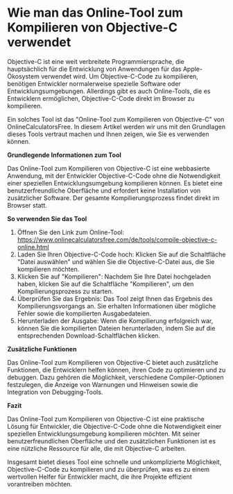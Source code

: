 Wie man das Online-Tool zum Kompilieren von Objective-C verwendet
=================================================================

Objective-C ist eine weit verbreitete Programmiersprache, die hauptsächlich für die Entwicklung von Anwendungen für das Apple-Ökosystem verwendet wird. Um Objective-C-Code zu kompilieren, benötigen Entwickler normalerweise spezielle Software oder Entwicklungsumgebungen. Allerdings gibt es auch Online-Tools, die es Entwicklern ermöglichen, Objective-C-Code direkt im Browser zu kompilieren.

Ein solches Tool ist das "Online-Tool zum Kompilieren von Objective-C" von OnlineCalculatorsFree. In diesem Artikel werden wir uns mit den Grundlagen dieses Tools vertraut machen und Ihnen zeigen, wie Sie es verwenden können.

**Grundlegende Informationen zum Tool**

Das Online-Tool zum Kompilieren von Objective-C ist eine webbasierte Anwendung, mit der Entwickler Objective-C-Code ohne die Notwendigkeit einer speziellen Entwicklungsumgebung kompilieren können. Es bietet eine benutzerfreundliche Oberfläche und erfordert keine Installation von zusätzlicher Software. Der gesamte Kompilierungsprozess findet direkt im Browser statt.

**So verwenden Sie das Tool**

1. Öffnen Sie den Link zum Online-Tool: <https://www.onlinecalculatorsfree.com/de/tools/compile-objective-c-online.html>
2. Laden Sie Ihren Objective-C-Code hoch: Klicken Sie auf die Schaltfläche "Datei auswählen" und wählen Sie die Objective-C-Datei aus, die Sie kompilieren möchten.
3. Klicken Sie auf "Kompilieren": Nachdem Sie Ihre Datei hochgeladen haben, klicken Sie auf die Schaltfläche "Kompilieren", um den Kompilierungsprozess zu starten.
4. Überprüfen Sie das Ergebnis: Das Tool zeigt Ihnen das Ergebnis des Kompilierungsvorgangs an. Sie erhalten Informationen über mögliche Fehler sowie die kompilierten Ausgabedateien.
5. Herunterladen der Ausgabe: Wenn die Kompilierung erfolgreich war, können Sie die kompilierten Dateien herunterladen, indem Sie auf die entsprechenden Download-Schaltflächen klicken.

**Zusätzliche Funktionen**

Das Online-Tool zum Kompilieren von Objective-C bietet auch zusätzliche Funktionen, die Entwicklern helfen können, ihren Code zu optimieren und zu debuggen. Dazu gehören die Möglichkeit, verschiedene Compiler-Optionen festzulegen, die Anzeige von Warnungen und Hinweisen sowie die Integration von Debugging-Tools.

**Fazit**

Das Online-Tool zum Kompilieren von Objective-C ist eine praktische Lösung für Entwickler, die Objective-C-Code ohne die Notwendigkeit einer speziellen Entwicklungsumgebung kompilieren möchten. Mit seiner benutzerfreundlichen Oberfläche und den zusätzlichen Funktionen ist es eine nützliche Ressource für alle, die mit Objective-C arbeiten.

Insgesamt bietet dieses Tool eine schnelle und unkomplizierte Möglichkeit, Objective-C-Code zu kompilieren und zu überprüfen, was es zu einem wertvollen Helfer für Entwickler macht, die ihre Projekte effizient vorantreiben möchten.
